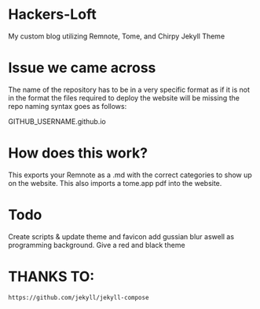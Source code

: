 # Hackers-Loft
My custom blog utilizing Remnote, Tome, and Chirpy Jekyll Theme

# Issue we came across
The name of the repository has to be in a very specific format as if it is not in the format the files required to deploy the website will be missing the repo naming syntax goes as follows:

GITHUB_USERNAME.github.io

# How does this work?

This exports your Remnote as a .md with the correct categories to show up on the website.
This also imports a tome.app pdf into the website.

# Todo
Create scripts & update theme and favicon add gussian blur aswell as programming background. Give a red and black theme

# THANKS TO:
```
https://github.com/jekyll/jekyll-compose
```
